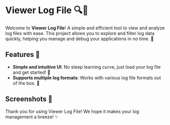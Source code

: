 # Viewer Log File 🔍📄

Welcome to **Viewer Log File**! A simple and efficient tool to view and analyze log files with ease. This project allows you to explore and filter log data quickly, helping you manage and debug your applications in no time. 🚀

## Features 🌟

- **Simple and intuitive UI**: No steep learning curve, just load your log file and get started! 📂
- **Supports multiple log formats**: Works with various log file formats out of the box. 📝

## Screenshots 📸

Thank you for using Viewer Log File! We hope it makes your log management a breeze! ✨

